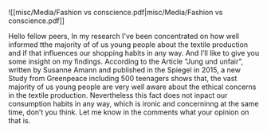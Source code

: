 ![[misc/Media/Fashion vs conscience.pdf|misc/Media/Fashion vs conscience.pdf]]

Hello fellow peers,
In my research I’ve been concentrated on how well informed tthe majority of of us young people about the textile production and if that influences our shopping habits in any way. And I’ll like to give you some insight on my findings.
According to the Article “Jung und unfair”, written by Susanne Amann and published in the Spiegel in 2015, a new Study from Greenpeace including 500 teenagers shows that, the vast majority of us young people are very well aware about the ethical concerns in the textile production. Nevertheless this fact does not inpact our consumption habits in any way, which is ironic and concerninng at the same time, don’t you think. Let me know in the comments what your opinion on that is. 